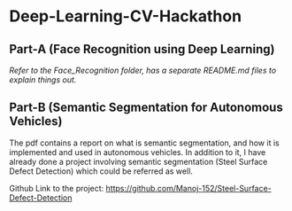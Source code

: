 # Deep-Learning-CV-Hackathon

## Part-A (Face Recognition using Deep Learning)

*Refer to the Face_Recognition folder, has a separate README.md files to explain things out.*

## Part-B (Semantic Segmentation for Autonomous Vehicles)

The pdf contains a report on what is semantic segmentation, and how it is implemented and used in autonomous vehicles. In addition to it, I have already done a project involving semantic segmentation (Steel Surface Defect Detection) which could be referred as well.

Github Link to the project: https://github.com/Manoj-152/Steel-Surface-Defect-Detection
